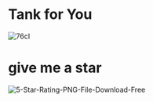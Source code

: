 # Tank for You
![76cI](https://user-images.githubusercontent.com/114278627/192719199-a80d0d7c-eea6-4c98-8b23-84432dd297db.gif)
# give me a star
![5-Star-Rating-PNG-File-Download-Free](https://user-images.githubusercontent.com/114278627/192723370-941d49a3-0e01-4b5d-bfd5-5962af84ee88.png)
